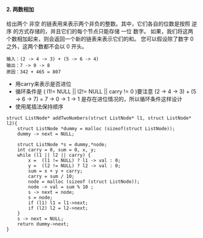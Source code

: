 #### 2. 两数相加
给出两个 非空 的链表用来表示两个非负的整数。其中，它们各自的位数是按照 逆序 的方式存储的，并且它们的每个节点只能存储 一位 数字。
如果，我们将这两个数相加起来，则会返回一个新的链表来表示它们的和。
您可以假设除了数字 0 之外，这两个数都不会以 0 开头。

```
输入：(2 -> 4 -> 3) + (5 -> 6 -> 4)
输出：7 -> 0 -> 8
原因：342 + 465 = 807
```

* 用carry来表示是否进位
* 循环条件是 ( l1!= NULL || l2!= NULL || carry != 0 )要注意 (2 -> 4 -> 3) + (5 -> 6 -> 7) = 7 -> 0 -> 1 -> 1 是存在进位情况的，所以循环条件这样设计
* 使用尾插法保持顺序
```
struct ListNode* addTwoNumbers(struct ListNode* l1, struct ListNode* l2){
    struct ListNode *dummy = malloc (sizeof(struct ListNode));
    dummy -> next = NULL;
    
    struct ListNode *s = dummy,*node;
    int carry = 0, sum = 0, x, y;
    while (l1 || l2 || carry) {
        x =  (l1 != NULL) ? l1 -> val : 0;
        y =  (l2 != NULL) ? l2 -> val : 0;
        sum = x + y + carry;
        carry = sum / 10;
        node = malloc (sizeof (struct ListNode));
        node -> val = sum % 10 ;
        s -> next = node;
        s = node;
        if (l1) l1 = l1->next;
        if (l2) l2 = l2->next;
    }
    s -> next = NULL;
    return dummy->next;
}
```
